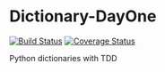 # Dictionary-DayOne
[![Build Status](https://travis-ci.org/Janet-Namutebi/Dictionary-DayOne.svg?branch=master)](https://travis-ci.org/Janet-Namutebi/Dictionary-DayOne)
[![Coverage Status](https://coveralls.io/repos/github/Janet-Namutebi/Dictionary-DayOne/badge.svg?branch=master)](https://coveralls.io/github/Janet-Namutebi/Dictionary-DayOne?branch=master)

Python dictionaries with TDD
